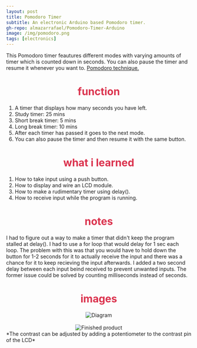 ```yaml
---
layout: post
title: Pomodoro Timer
subtitle: An electronic Arduino based Pomodoro timer.
gh-repo: almazarrafael/Pomodoro-Timer-Arduino
image: /img/pomodoro.png
tags: [electronics]
---
```

This Pomodoro timer feautures different modes with varying amounts of timer which is counted down in seconds. You can also pause the timer and resume it whenever you want to. [Pomodoro technique.](https://en.wikipedia.org/wiki/Pomodoro_Technique)

<h1> <center> <font color="#DB324D"> function  </font> </center> </h1>

1. A timer that displays how many seconds you have left.
2. Study timer: 25 mins
3. Short break timer: 5 mins
4. Long break timer: 10 mins
5. After each timer has passed it goes to the next mode.
6. You can also pause the timer and then resume it with the same button.

<h1> <center> <font color="#DB324D"> what i learned </font> </center> </h1>

1. How to take input using a push button.
2. How to display and wire an LCD module.
3. How to make a rudimentary timer using delay().
4. How to receive input while the program is running.

<h1> <center> <font color="#DB324D"> notes </font> </center> </h1>

I had to figure out a way to make a timer that didn't keep the program stalled at delay(). I had to use a for loop that would delay for 1 sec each loop. The problem with this was that you would have to hold down the button for 1-2 seconds for it to actually receive the input and there was a chance for it to keep recieving the input afterwards. I added a two second delay between each input beind received to prevent unwanted inputs. The former issue could be solved by counting milliseconds instead of seconds.

<h1> <center> <font color="#DB324D"> images </font> </center> </h1>
<center>
<img src="https://i.ibb.co/XbHFDQ2/pomodoro-diagram.png" alt="Diagram">
<br>
<br>
<img src="https://cdn.discordapp.com/attachments/577007309461389312/578139617509769216/image0.png" alt="Finished product">
</center>
*The contrast can be adjusted by adding a potentiometer to the contrast pin of the LCD*
